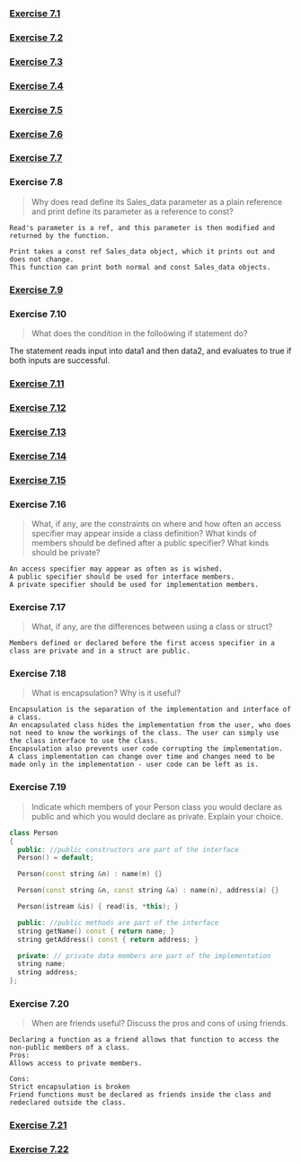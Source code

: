 ### [Exercise 7.1](https://github.com/ss-haze/cpp_primer/blob/main/ch07/7-01.cpp)


### [Exercise 7.2](https://github.com/ss-haze/cpp_primer/blob/main/ch07/7-02.cpp)

### [Exercise 7.3](https://github.com/ss-haze/cpp_primer/blob/main/ch07/7-03.cpp)

### [Exercise 7.4](https://github.com/ss-haze/cpp_primer/blob/main/ch07/7-04.cpp)

### [Exercise 7.5](https://github.com/ss-haze/cpp_primer/blob/main/ch07/7-05.cpp)

### [Exercise 7.6](https://github.com/ss-haze/cpp_primer/blob/main/ch07/7-06.cpp)

### [Exercise 7.7](https://github.com/ss-haze/cpp_primer/blob/main/ch07/7-07.cpp)

### Exercise 7.8
> Why does read define its Sales_data parameter as a plain reference and print define its parameter as a reference to const?
```
Read's parameter is a ref, and this parameter is then modified and returned by the function.

Print takes a const ref Sales_data object, which it prints out and does not change. 
This function can print both normal and const Sales_data objects.
```

### [Exercise 7.9](https://github.com/ss-haze/cpp_primer/blob/main/ch07/7-09.cpp)

### Exercise 7.10
> What does the condition in the folloöwing if statement do?

The statement reads input into data1 and then data2, and evaluates to true if both inputs are successful.

### [Exercise 7.11](https://github.com/ss-haze/cpp_primer/blob/main/ch07/7-11.cpp)

### [Exercise 7.12](https://github.com/ss-haze/cpp_primer/blob/main/ch07/7-12.cpp)

### [Exercise 7.13](https://github.com/ss-haze/cpp_primer/blob/main/ch07/7-13.cpp)

### [Exercise 7.14](https://github.com/ss-haze/cpp_primer/blob/main/ch07/7-14.cpp)

### [Exercise 7.15](https://github.com/ss-haze/cpp_primer/blob/main/ch07/7-15.cpp)

### Exercise 7.16
> What, if any, are the constraints on where and how often an access specifier may appear inside a class definition? What kinds of members should be defined after a public specifier? What kinds should be private?
```
An access specifier may appear as often as is wished.
A public specifier should be used for interface members.
A private specifier should be used for implementation members.
```

### Exercise 7.17
> What, if any, are the differences between using a class or struct?
```
Members defined or declared before the first access specifier in a class are private and in a struct are public.
```

### Exercise 7.18
> What is encapsulation? Why is it useful?
```
Encapsulation is the separation of the implementation and interface of a class.
An encapsulated class hides the implementation from the user, who does not need to know the workings of the class. The user can simply use the class interface to use the class. 
Encapsulation also prevents user code corrupting the implementation. 
A class implementation can change over time and changes need to be made only in the implementation - user code can be left as is.
```

### Exercise 7.19
> Indicate which members of your Person class you would declare as public and which you would declare as private. Explain your choice.
```c++
class Person
{
  public: //public constructors are part of the interface
  Person() = default;

  Person(const string &n) : name(n) {}

  Person(const string &n, const string &a) : name(n), address(a) {}

  Person(istream &is) { read(is, *this); }

  public: //public methods are part of the interface
  string getName() const { return name; }
  string getAddress() const { return address; }

  private: // private data members are part of the implementation
  string name;
  string address;
};
```

### Exercise 7.20
> When are friends useful? Discuss the pros and cons of using friends.
```
Declaring a function as a friend allows that function to access the non-public members of a class.
Pros:
Allows access to private members.

Cons:
Strict encapsulation is broken
Friend functions must be declared as friends inside the class and redeclared outside the class.
```

### [Exercise 7.21](https://github.com/ss-haze/cpp_primer/blob/main/ch07/7-21.cpp)

### [Exercise 7.22](https://github.com/ss-haze/cpp_primer/blob/main/ch07/7-22.cpp)
